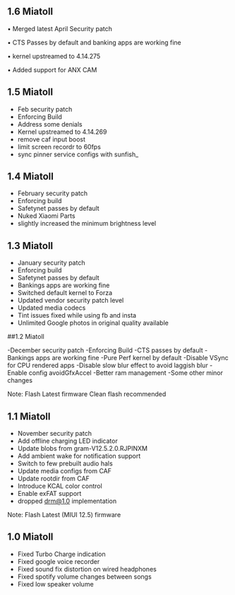 ## 1.6 Miatoll

• Merged latest April Security patch

• CTS Passes by default and banking apps are working fine

• kernel upstreamed to 4.14.275

• Added support for ANX CAM




## 1.5 Miatoll
- Feb security patch
- Enforcing Build
- Address some denials
- Kernel upstreamed to 4.14.269
- remove caf input boost
- limit screen recordr to 60fps
- sync pinner service configs with sunfish_


## 1.4 Miatoll
- February security patch
- Enforcing build
- Safetynet passes by default
- Nuked Xiaomi Parts
- slightly increased the minimum brightness level



## 1.3 Miatoll

- January security patch
- Enforcing build
- Safetynet passes by default
- Bankings apps are working fine
- Switched default kernel to Forza
- Updated vendor security patch level
- Updated media codecs
- Tint issues fixed while using fb and insta
- Unlimited Google photos in original quality available



##1.2 Miatoll

-December security patch
-Enforcing Build
-CTS passes by default
-Bankings apps are working fine
-Pure Perf kernel by default
-Disable VSync for CPU rendered apps
-Disable slow blur effect to avoid laggish blur
-Enable config avoidGfxAccel 
-Better ram management
-Some other minor changes

Note:
Flash Latest firmware
Clean flash recommended

## 1.1 Miatoll

- November security patch
- Add offline charging LED indicator
- Update blobs from gram-V12.5.2.0.RJPINXM
- Add ambient wake for notification support
- Switch to few prebuilt audio hals
- Update media configs from CAF
- Update rootdir from CAF
- Introduce KCAL color control
- Enable exFAT support
- dropped drm@1.0 implementation

Note:
Flash Latest (MIUI 12.5) firmware

## 1.0 Miatoll

- Fixed Turbo Charge indication
- Fixed google voice recorder
- Fixed sound fix distortion on wired headphones
- Fixed spotify volume changes between songs
- Fixed low speaker volume
